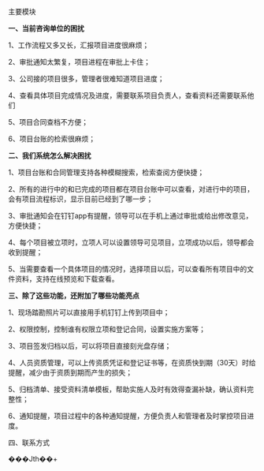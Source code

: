 

主要模块

**一、当前咨询单位的困扰**

1、工作流程又多又长，汇报项目进度很麻烦；

2、审批通知太繁复，项目进程在审批上卡住；

3、公司接的项目很多，管理者很难知道项目进度；

4、查看具体项目完成情况及进度，需要联系项目负责人，查看资料还需要联系他们

5、项目合同查档不方便；

6、项目台账的检索很麻烦；



**二、我们系统怎么解决困扰**

1、项目台账和合同管理支持各种模糊搜索，检索查阅方便快捷；

2、所有的进行中的和已完成的项目都在项目台账中可以查看，对进行中的项目，会有项目流程标识，显示目前已经到了哪一步；

3、审批通知会在钉钉app有提醒，领导可以在手机上通过审批或给出修改意见，方便快捷；

4、每个项目被立项时，立项人可以设置领导可见项目，立项成功以后，领导都会收到提醒；

5、当需要查看一个具体项目的情况时，选择项目以后，可以查看所有项目中的文件资料，支持在线预览和下载查看。



**三、除了这些功能，还附加了哪些功能亮点**

1、现场踏勘照片可以直接用手机钉钉上传到项目中；

2、权限控制，控制谁有权限立项和登记合同，设置实施方案等；

3、项目签发归档以后，可以将项目直接刻光盘存储；

4、人员资质管理，可以上传资质凭证和登记证书等，在资质快到期（30天）时给提醒，减少由于资质到期而产生的损失；

5、归档清单、接受资料清单模板，帮助实施人及时有效得查漏补缺，确认资料完整性；

6、通知提醒，项目过程中的各种通知提醒，方便负责人和管理者及时掌控项目进度。



四、联系方式



 ���Jth��+

